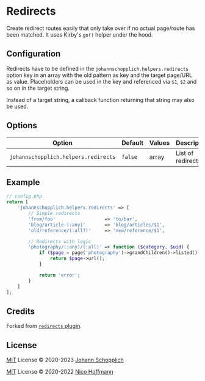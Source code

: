 # Redirects

Create redirect routes easily that only take over if no actual page/route has been matched. It uses Kirby's `go()` helper under the hood.

## Configuration

Redirects have to be defined in the `johannschopplich.helpers.redirects` option key in an array with the old pattern as key and the target page/URL as value. Placeholders can be used in the key and referenced via `$1`, `$2` and so on in the target string.

Instead of a target string, a callback function returning that string may also be used.

## Options

| Option                               | Default | Values | Description        |
| ------------------------------------ | ------- | ------ | ------------------ |
| `johannschopplich.helpers.redirects` | `false` | array  | List of redirects. |

## Example

```php
// config.php
return [
    'johannschopplich.helpers.redirects' => [
        // Simple redirects
        'from/foo'                  => 'to/bar',
        'blog/article-(:any)'       => 'blog/articles/$1',
        'old/reference/(:all?)'     => 'new/reference/$1',

        // Redirects with logic
        'photography/(:any)/(:all)' => function ($category, $uid) {
            if ($page = page('photography')->grandChildren()->listed()->findBy('uid', $uid)) {
                return $page->url();
            }

            return 'error';
        }
    ]
];
```

## Credits

Forked from [`redirects` plugin](https://github.com/getkirby/getkirby.com/pull/1131).

## License

[MIT](../LICENSE) License © 2020-2023 [Johann Schopplich](https://github.com/johannschopplich)

[MIT](../LICENSE) License © 2020-2022 [Nico Hoffmann](https://github.com/getkirby)
